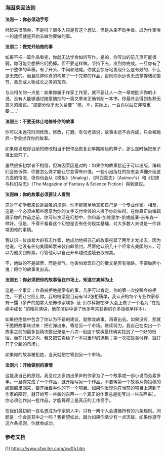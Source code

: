 ### 海因莱因法则

**法则一：你必须动手写**

听起来很简单，不是吗？很多人只是有这个想法，但是从来不动手做。成为作家唯一的途径就是开始去做你要做的事。

**法则二：做完开始做的事**

如果不把一篇作品看完，你就无法学会如何写作。是的，你写出的前几页可能很弱，你可能会想把它们扔掉。但不要这样做。坚持下去，直到你完成。一旦你有了一个整体的草稿，有了开头、中间和结尾，你就会惊讶地发现什么是有效的，什么是无效的。而且除非你真的构筑了一个完整的作品，否则你永远也无法掌握诸如情节、悬念或人物成长之类的东西。

与此相关的一点是：如果你属于作家工作室，就不要让人一次一章地批评你的小说。没有人能够通过随意摘抄的一篇文章来正确判断一本书，你最终会得到各种无意义的建议。"这部分似乎无关紧要" "嗯，不，实际上，一百页以后它非常重要......"

**法则三：不要无休止地修补你的故事**

你可以永远花时间修改，修改，打磨。有句老话说，故事永远不会完成，只会被抛弃--学会抛弃你的故事。

如果你发现你目前的修改相当于把作品恢复到早期阶段的样子，那么是时候把孩子推出巢穴了。

虽然很多初学者不相信，但海因莱因是对的：如果你的故事接近于可以出版，编辑们会告诉你，你要怎么做才能让它变得有价值。一些小出版社的杂志会详细介绍这方面的情况，但你也会从《模拟》（Analog）、《阿西莫夫》（Asimov's）和《幻想与科幻杂志》（The Magazine of Fantasy & Science Fiction）得到建议。

**法则四：你的故事必须要让人看到**

这对于初学者来说是最难的规则。你不能简单地宣布自己是一个专业作家。相反，这是一个必须由那些愿意为你的文字支付金钱的人授予你的头衔。在你真正向编辑展示你的作品之前，你可以生活在幻想中，你和盖-加维里尔-凯或威廉-吉布森一样好。但是，不得不看看这个幻想是否有任何现实基础，对大多数人来说是一件非常困难的事情。

我认识一位加拿大的有志作家，他成功地把自己的故事拖延了两年才发出去，因为他说，他没有任何美国邮票来装自邮信封。尽管他认识几十个经常去美国的人，可以为他买到邮票，尽管他可以自己开车越过边境去取邮票。

不，他缺的不是邮票，而是骨气。他害怕发现自己的散文是否有销路。不要做胆小鬼：把你的故事发出去。

**法则五：你必须把你的故事留在市场上，知道它卖掉为止**

这是一个事实：作品被拒绝是常有的事。几乎可以肯定，你的第一次投稿会被拒绝。不要让它阻止你。我的档案里目前有142张拒稿单，我认识的每个专业作家都有一摞（多产的加拿大恐怖作家埃多-范-贝尔科姆在SF大会上做了一个名为 "在拒绝中成长 "的精彩演讲，他在演讲中读了他多年来获得的许多拒稿单样本）。

如果拒绝信中包含了你认为不错的建议，就修改故事，再寄出去。如果没有，那就干脆把故事转过来：把它弹出来，寄给另一个市场。继续努力。我自己在卖出一个故事之前的最多投稿次数记录是十八次--但这个故事最终确实找到了一个好的归宿。而在几天之内，我又把它卖给了一本只重印的选集；第一次把故事付梓，就打开了全新的市场）。

如果你的故事被拒绝，当天就把它寄到另一个市场。

**法则六：开始做别的事情**

这是我自己的原则。我见过太多初出茅庐的作家为了一个故事或一部小说而劳累多年。一旦你完成了一个作品，就开始写另一个作品。不要等第一个故事从你投稿的编辑那里回来，要开始着手你的下一个项目。如果你发现你在当前的项目上遇到了作家的障碍，就开始写一些新的东西--一个真正的作家总是能写出一些东西来）。你必须创作出一批作品，才能算得上是真正的工作高手。

在我们最初的一百名想成为作家的人中，只有一两个人会遵循所有的六条规则。问题是：你会是其中之一吗？我希望如此，因为如果你至少有一点天赋，如果你遵守这六条规则，你就会成功。

### 参考文档
[1] https://www.sfwriter.com/ow05.htm
